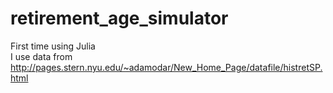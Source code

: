 # retirement_age_simulator
First time using Julia  
I use data from http://pages.stern.nyu.edu/~adamodar/New_Home_Page/datafile/histretSP.html
